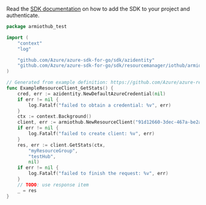 Read the [SDK documentation](https://github.com/Azure/azure-sdk-for-go/blob/sdk%2Fresourcemanager%2Fiothub%2Farmiothub%2Fv1.0.0/sdk/resourcemanager/iothub/armiothub/README.md) on how to add the SDK to your project and authenticate.

```go
package armiothub_test

import (
	"context"
	"log"

	"github.com/Azure/azure-sdk-for-go/sdk/azidentity"
	"github.com/Azure/azure-sdk-for-go/sdk/resourcemanager/iothub/armiothub"
)

// Generated from example definition: https://github.com/Azure/azure-rest-api-specs/tree/main/specification/iothub/resource-manager/Microsoft.Devices/stable/2021-07-02/examples/iothub_stats.json
func ExampleResourceClient_GetStats() {
	cred, err := azidentity.NewDefaultAzureCredential(nil)
	if err != nil {
		log.Fatalf("failed to obtain a credential: %v", err)
	}
	ctx := context.Background()
	client, err := armiothub.NewResourceClient("91d12660-3dec-467a-be2a-213b5544ddc0", cred, nil)
	if err != nil {
		log.Fatalf("failed to create client: %v", err)
	}
	res, err := client.GetStats(ctx,
		"myResourceGroup",
		"testHub",
		nil)
	if err != nil {
		log.Fatalf("failed to finish the request: %v", err)
	}
	// TODO: use response item
	_ = res
}
```
